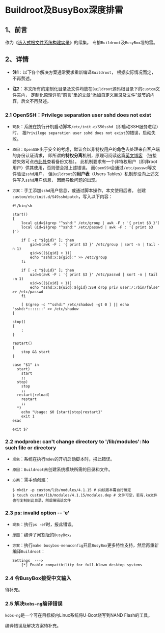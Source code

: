 <meta http-equiv="Content-Type" content="text/html; charset=utf-8">
<base target="_blank" />

# Buildroot及BusyBox深度排雷

## 1、前言

作为《[嵌入式根文件系统构建实录](嵌入式根文件系统构建实录.md)》的续集，
专排`Buildroot`及`BusyBox`埋的雷。

## 2、详情

* **注1**：以下各个解决方案通常要求重新编译`Buildroot`，
根据实际情况而定，不再赘述。

* **注2**：本文所有的定制化目录及文件均放在`Buildroot`源码根目录下的`custom`文件夹内，
定制化原理详见“前言”里的文章“添加自定义目录及文件”章节的内容，后文不再赘述。

### 2.1 OpenSSH：Privilege separation user sshd does not exist

* `现象`：系统在执行开机启动脚本`/etc/init.d/S50sshd`（即启动SSH服务进程）时，
报`Privilege separation user sshd does not exist`的错误，启动失败。

* `原因`：`OpenSSH`出于安全的考虑，默认会以非特权用户的角色去处理来自客户端的身份认证请求，
即所谓的**特权分离**机制，原理可阅读这篇[英文博客](https://jfrog.com/blog/examining-openssh-sandboxing-and-privilege-separation-attack-surface-analysis/)
（链接若失效可点击[此处](references/openssh_privilege_separation.pdf)查看备份文档）。
此机制要求有一个非特权用户（即非root用户）供其使用，否则便会报上述错误。
而`OpenSSH`会通过`/etc/passwd`等文件验证`sshd`用户，
但`Buildroot`的**用户表**（Users Tables）机制却没向上述文件写入`sshd`用户信息，
因而导致问题的出现。

* `方案`：手工添加`sshd`用户信息，或通过脚本操作，本文使用后者。
创建`custom/etc/init.d/S49sshdpatch`，写入以下内容：

    ````
    #!/bin/sh

    start()
    {
        local gid=$(grep "^sshd:" /etc/group | awk -F : '{ print $3 }')
        local uid=$(grep "^sshd:" /etc/passwd | awk -F : '{ print $3 }')

        if [ -z "${gid}" ]; then
            gid=$(awk -F : '{ print $3 }' /etc/group | sort -n | tail -n 1)
            gid=$((${gid} + 1))
            echo "sshd:x:${gid}:" >> /etc/group
        fi

        if [ -z "${uid}" ]; then
            uid=$(awk -F : '{ print $3 }' /etc/passwd | sort -n | tail -n 1)
            uid=$((${uid} + 1))
            echo "sshd:x:${uid}:${gid}:SSH drop priv user:/:/bin/false" >> /etc/passwd
        fi

        [ $(grep -c "^sshd:" /etc/shadow) -gt 0 ] || echo "sshd:*:::::::" >> /etc/shadow
    }

    stop()
    {
        :
    }

    restart()
    {
        stop && start
    }

    case "$1" in
      start)
        start
        ;;
      stop)
        stop
        ;;
      restart|reload)
        restart
        ;;
      *)
        echo "Usage: $0 {start|stop|restart}"
        exit 1
    esac

    exit $?
    ````

### 2.2 modprobe: can't change directory to '/lib/modules': No such file or directory

* `现象`：系统在执行`mdev`的开机启动脚本时，报此错误。

* `原因`：`Buildroot`未创建系统模块所需的目录和文件。

* `方案`：需手动创建：

    ````
    $ mkdir -p custom/lib/modules/4.1.15 # 内核版本需自行确定
    $ touch custom/lib/modules/4.1.15/modules.dep # 文件可空，若有.ko文件也可复制到此目录，然后编辑该文件
    ````

### 2.3 ps: invalid option -- 'e'

* `现象`：执行`ps -ef`时，报此错误。

* `原因`：编译了阉割版的`BusyBox`。

* `方案`：执行`make busybox-menuconfig`开启`BusyBox`更多特性支持，然后再重新编译`Buildroot`：

    ````
    Settings  --->
        [*] Enable compatibility for full-blown desktop systems
    ````

### 2.4 令BusyBox接受中文输入

待补充。

### 2.5 解决`kobs-ng`编译错误

`kobs-ng`是一个可在目标板内Linux系统将U-Boot烧写到NAND Flash的工具。

编译错误及解决方案待补充。

